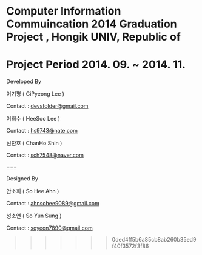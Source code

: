 Computer Information Commuincation 2014 Graduation Project , Hongik UNIV, Republic of
=======
Project Period 
2014. 09. ~ 2014. 11.
===
Developed By

이기평 ( GiPyeong Lee )

Contact : devsfolder@gmail.com


이희수 ( HeeSoo Lee )

Contact : hs9743@nate.com


신찬호 ( ChanHo Shin )

Contact : sch7548@naver.com

===

Designed By

안소희 ( So Hee Ahn )

Contact : ahnsohee9089@gmail.com


성소연 ( So Yun Sung )

Contact : soyeon7890@gmail.com 
>>>>>>> 0ded4ff5b6a85cb8ab260b35ed9f40f3572f3f86
